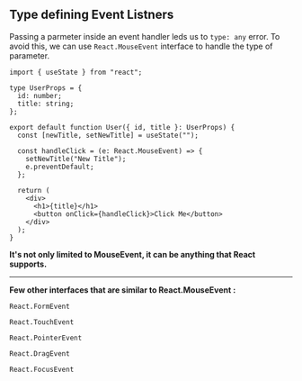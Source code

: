 ## Type defining Event Listners

Passing a parmeter inside an event handler leds us to `type: any` error. To avoid this, we can use `React.MouseEvent` interface to handle the type of parameter.

```tsx
import { useState } from "react";

type UserProps = {
  id: number;
  title: string;
};

export default function User({ id, title }: UserProps) {
  const [newTitle, setNewTitle] = useState("");

  const handleClick = (e: React.MouseEvent) => {
    setNewTitle("New Title");
    e.preventDefault;
  };

  return (
    <div>
      <h1>{title}</h1>
      <button onClick={handleClick}>Click Me</button>
    </div>
  );
}
```

**It's not only limited to MouseEvent, it can be anything that React supports.**

---

**Few other interfaces that are similar to React.MouseEvent :**

`React.FormEvent`

`React.TouchEvent`

`React.PointerEvent`

`React.DragEvent`

`React.FocusEvent`
